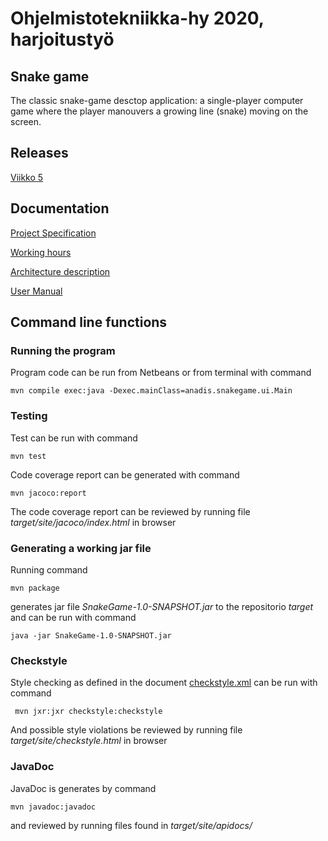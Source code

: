 # Ohjelmistotekniikka-hy 2020, harjoitustyö

## Snake game

The classic snake-game desctop application: a single-player computer game where the player manouvers a growing line (snake) moving on the screen.

## Releases
[Viikko 5](https://github.com/anadis504/ot-harjoitustyo/releases/tag/Viikko5)

## Documentation
[Project Specification](https://github.com/anadis504/ot-harjoitustyo/blob/master/dokumentaatio/vaatimusm%C3%A4%C3%A4rittely.md)

[Working hours](https://github.com/anadis504/ot-harjoitustyo/blob/master/dokumentaatio/tyoaikakirjanpito.md)

[Architecture description](https://github.com/anadis504/ot-harjoitustyo/blob/master/dokumentaatio/arkkitehtuuri.md)

[User Manual](https://github.com/anadis504/ot-harjoitustyo/blob/master/dokumentaatio/k%C3%A4ytt%C3%B6ohje.md)

## Command line functions

### Running the program

Program code can be run from Netbeans or from terminal with command

```
mvn compile exec:java -Dexec.mainClass=anadis.snakegame.ui.Main
```

### Testing

Test can be run with command

```
mvn test
```

Code coverage report can be generated with command

```
mvn jacoco:report
```

The code coverage report can be reviewed by running file _target/site/jacoco/index.html_ in browser

### Generating a working jar file

Running command

```
mvn package
```

generates jar file _SnakeGame-1.0-SNAPSHOT.jar_ to the repositorio _target_ and can be run with command

```
java -jar SnakeGame-1.0-SNAPSHOT.jar
```

### Checkstyle

Style checking as defined in the document [checkstyle.xml](https://github.com/anadis504/ot-harjoitustyo/blob/master/SnakeGame/checkstyle.xml) can be run with command

```
 mvn jxr:jxr checkstyle:checkstyle
```

And possible style violations be reviewed by running file _target/site/checkstyle.html_ in browser

### JavaDoc

JavaDoc is generates by command

```
mvn javadoc:javadoc
```

and reviewed by running files found in _target/site/apidocs/_
